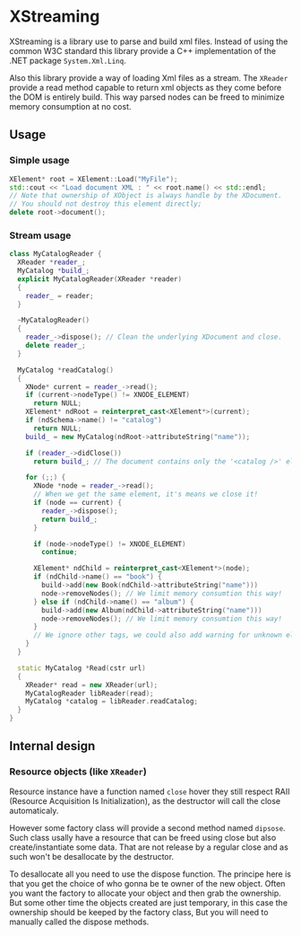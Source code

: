 # XStreaming

XStreaming is a library use to parse and build xml files. Instead of using 
the common W3C standard this library provide a C++ implementation of the .NET
package `System.Xml.Linq`.

Also this library provide a way of loading Xml files as a stream. The 
`XReader` provide a read method capable to return xml objects as they come 
before the DOM is entirely build. This way parsed nodes can be freed to 
minimize memory consumption at no cost.

## Usage 

### Simple usage

```c++
XElement* root = XElement::Load("MyFile");
std::cout << "Load document XML : " << root.name() << std::endl;
// Note that ownership of XObject is always handle by the XDocument.
// You should not destroy this element directly;
delete root->document();
```

### Stream usage

```c++
class MyCatalogReader {
  XReader *reader_;
  MyCatalog *build_;
  explicit MyCatalogReader(XReader *reader)
  {
    reader_ = reader;
  }

  ~MyCatalogReader() 
  {
    reader_->dispose(); // Clean the underlying XDocument and close.
    delete reader_;
  }

  MyCatalog *readCatalog() 
  {
    XNode* current = reader_->read();
    if (current->nodeType() != XNODE_ELEMENT)
      return NULL;
    XElement* ndRoot = reinterpret_cast<XElement*>(current);
    if (ndSchema->name() != "catalog")
      return NULL;
    build_ = new MyCatalog(ndRoot->attributeString("name"));

    if (reader_->didClose())
      return build_; // The document contains only the '<catalog />' element

    for (;;) {
      XNode *node = reader_->read();
      // When we get the same element, it's means we close it!
      if (node == current) {
        reader_->dispose();
        return build_;
      }

      if (node->nodeType() != XNODE_ELEMENT)
        continue;

      XElement* ndChild = reinterpret_cast<XElement*>(node);
      if (ndChild->name() == "book") {
        build->add(new Book(ndChild->attributeString("name")))
        node->removeNodes(); // We limit memory consumtion this way!
      } else if (ndChild->name() == "album") {
        build->add(new Album(ndChild->attributeString("name")))
        node->removeNodes(); // We limit memory consumtion this way!
      } 
      // We ignore other tags, we could also add warning for unknown element!
    }
  }

  static MyCatalog *Read(cstr url)
  {
    XReader* read = new XReader(url);
    MyCatalogReader libReader(read);
    MyCatalog *catalog = libReader.readCatalog;
  }
}
```


## Internal design

### Resource objects (like `XReader`)

  Resource instance have a function named `close` hover they still respect 
  RAII (Resource Acquisition Is Initialization), as the destructor will 
  call the close automaticaly.

  However some factory class will provide a second method named `dipsose`.
  Such class usally have a resource that can be freed using close but also 
  create/instantiate some data. That are not release by a regular close and 
  as such won't be desallocate by the destructor.

  To desallocate all you need to use the dispose function.
  The principe here is that you get the choice of who gonna be te owner of 
  the new object. Often you want the factory to allocate your object and 
  then grab the ownership. But some other time the objects created are just 
  temporary, in this case the ownership should be keeped by the factory 
  class, But you will need to manually called the dispose methods.


